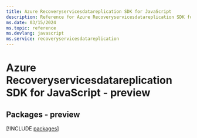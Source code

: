 ```yaml
---
title: Azure Recoveryservicesdatareplication SDK for JavaScript
description: Reference for Azure Recoveryservicesdatareplication SDK for JavaScript
ms.date: 03/15/2024
ms.topic: reference
ms.devlang: javascript
ms.service: recoveryservicesdatareplication
---
```

# Azure Recoveryservicesdatareplication SDK for JavaScript - preview
## Packages - preview
[!INCLUDE [packages](recoveryservicesdatareplication-index.md)]